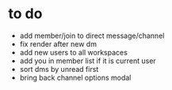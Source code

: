 # to do
- add member/join to direct message/channel
- fix render after new dm
- add new users to all workspaces
- add you in member list if it is current user
- sort dms by unread first
- bring back channel options modal
